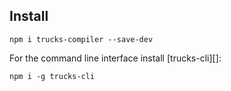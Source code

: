 ## Install

```
npm i trucks-compiler --save-dev
```

For the command line interface install [trucks-cli][]:

```
npm i -g trucks-cli
```
